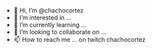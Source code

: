 - 👋 Hi, I’m @chachocortez
- 👀 I’m interested in ...
- 🌱 I’m currently learning ...
- 💞️ I’m looking to collaborate on ...
- 📫 How to reach me ... on twitch chachocortez


<!---
chachocortez/chachocortez is a ✨ special ✨ repository because its `README.md` (this file) appears on your GitHub profile.
You can click the Preview link to take a look at your changes.
--->
